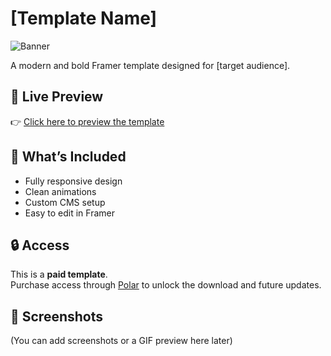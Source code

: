 # [Template Name]

![Banner](https://your-image-url.com/banner.jpg)

A modern and bold Framer template designed for [target audience].

## 🚀 Live Preview

👉 [Click here to preview the template](https://framer.com/projects/your-template-link)

## 🧩 What’s Included

- Fully responsive design
- Clean animations
- Custom CMS setup
- Easy to edit in Framer

## 🔒 Access

This is a **paid template**.  
Purchase access through [Polar](https://polar.sh/) to unlock the download and future updates.

## 📸 Screenshots

(You can add screenshots or a GIF preview here later)

